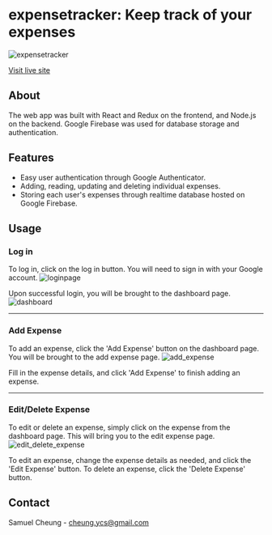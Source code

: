 # expensetracker: Keep track of your expenses
![expensetracker](https://user-images.githubusercontent.com/77195746/140622010-ad6200ef-bebb-45b4-aa2f-f051196a2ef4.gif)

[Visit live site](https://expensetracker-1.herokuapp.com/)

## About 
The web app was built with React and Redux on the frontend, and Node.js on the backend. Google Firebase was used for database storage and authentication. 

## Features
- Easy user authentication through Google Authenticator.
- Adding, reading, updating and deleting individual expenses.
- Storing each user's expenses through realtime database hosted on Google Firebase.

## Usage
### Log in
To log in, click on the log in button. You will need to sign in with your Google account. 
![loginpage](https://user-images.githubusercontent.com/77195746/140620489-e93b0272-700e-4beb-a98a-cb425db25535.png)

Upon successful login, you will be brought to the dashboard page.
![dashboard](https://user-images.githubusercontent.com/77195746/140620581-7f1e4345-a443-440b-82f3-861ab23cd533.png)

---
### Add Expense
To add an expense, click the 'Add Expense' button on the dashboard page. You will be brought to the add expense page.
![add_expense](https://user-images.githubusercontent.com/77195746/140620409-f3cb2294-2ef3-4886-9460-8507675748fd.png)

Fill in the expense details, and click 'Add Expense' to finish adding an expense.

---
### Edit/Delete Expense
To edit or delete an expense, simply click on the expense from the dashboard page. This will bring you to the edit expense page.
![edit_delete_expense](https://user-images.githubusercontent.com/77195746/140620413-ccee6c2b-78fb-43ff-969b-d29084dacd41.png)

To edit an expense, change the expense details as needed, and click the 'Edit Expense' button.
To delete an expense, click the 'Delete Expense' button.

## Contact
Samuel Cheung - cheung.ycs@gmail.com
